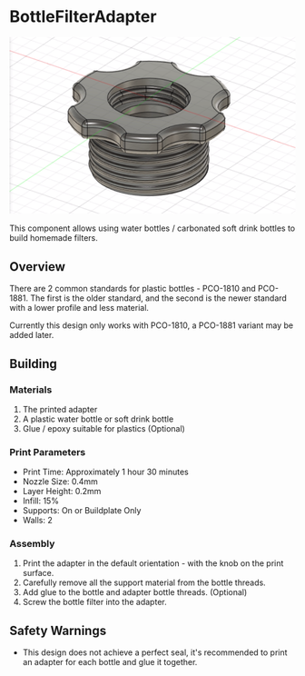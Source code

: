 # BottleFilterAdapter

<p align="center">
  <img width=600 src="images/render.png" alt="Render of the respirator body" />
</p>

This component allows using water bottles / carbonated soft drink bottles to build homemade filters.

## Overview

There are 2 common standards for plastic bottles - PCO-1810 and PCO-1881. The first is the older standard, and the second is the newer standard with a lower profile and less material.

Currently this design only works with PCO-1810, a PCO-1881 variant may be added later.

## Building

### Materials

1. The printed adapter
2. A plastic water bottle or soft drink bottle
3. Glue / epoxy suitable for plastics (Optional)

### Print Parameters

* Print Time: Approximately 1 hour 30 minutes
* Nozzle Size: 0.4mm
* Layer Height: 0.2mm
* Infill: 15%
* Supports: On or Buildplate Only
* Walls: 2

### Assembly

1. Print the adapter in the default orientation - with the knob on the print surface.
2. Carefully remove all the support material from the bottle threads.
3. Add glue to the bottle and adapter bottle threads. (Optional)
4. Screw the bottle filter into the adapter.

## Safety Warnings

* This design does not achieve a perfect seal, it's recommended to print an adapter for each bottle and glue it together.
